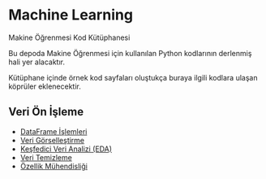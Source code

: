 # Machine Learning
Makine Öğrenmesi Kod Kütüphanesi

Bu depoda Makine Öğrenmesi için kullanılan Python kodlarının derlenmiş hali yer alacaktır.

Kütüphane içinde örnek kod sayfaları oluştukça buraya ilgili kodlara ulaşan köprüler eklenecektir.

## Veri Ön İşleme
- [DataFrame İşlemleri](DataFrame-Operations/DataFrame-Operations.ipynb)
- [Veri Görselleştirme](Data-Visualization/Data-Visualization.ipynb)
- [Keşfedici Veri Analizi (EDA)](Exploratory-Data-Analysis/Exploratory-Data-Analysis.ipynb)
- [Veri Temizleme](Cleaning-Data/Cleaning-Data.ipynb)
- [Özellik Mühendisliği](Feature-Engineering/Feature-Engineering.ipynb)
